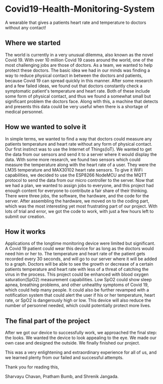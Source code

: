 # Covid19-Health-Monitoring-System
A wearable that gives a patients heart rate and temperature to doctors without any contact!

## Where we started

The world is currently in a very unusual dilemma, also known as the novel Covid 19. With over 10 million Covid 19 cases around the world, one of the most challenging jobs are those of doctors. As a team, we wanted to help protect these doctors. The basic idea we had in our minds was finding a way to reduce physical contact in between the doctors and patients, because Covid 19 can spread quickly in this manner. After some research and a few failed ideas, we found out that doctors constantly check a symptomatic patient's temperature and heart rate. Both of these include some form of physical contact, and thus we found a somewhat small but significant problem the doctors face. Along with this, a machine that detects and presents this data could be very useful when there is a shortage of medical personnel.

## How we wanted to solve it

In simple terms, we wanted to find a way that doctors could measure any patients temperature and heart rate without any form of physical contact. Our first instinct was to use the Internet of Things(IoT). We wanted to get the data from our sensors and send it to a server where it would display the data. With some more research, we found two sensors which could measure the temperature along with the heart rate of a user. They were the LM35 temperature and MAX30102 heart rate sensors. To give it WiFi capabilities, we decided to use the ESP8266 NodeMCU and the MQTT protocol to send the data from our micro controller to the server. Now that we had a plan, we wanted to assign jobs to everyone, and this project had enough content for everyone to contribute a fair share of their thinking. There were three jobs, the software, the hardware, and the code for the server. After assembling the hardware, we moved on to the coding part, which was the most interesting yet most frustrating part of our project. With lots of trial and error, we got the code to work, with just a few hours left to submit our creation.

## How it works

Applications of the longtime monitoring device were limited but significant. A Covid 19 patient could wear this device for as long as the doctors would need him or her to. The temperature and heart rate of the patient gets recorded every 30 seconds, and will go to our server where it will be added to a graph. Doctors will be able to see the growth or decrease of a certain patients temperature and heart rate with less of a threat of catching the virus in the process. This project could be enhanced with blood oxygen saturation(SpO2) measurement capabilities. Low SpO2 could show sleep apnea, breathing problems, and other unhealthy symptoms of Covid 19, which could help many people. It could also be further revamped with a notification system that could alert the user if his or her temperature, heart rate, or SpO2 is dangerously high or low. This device will also reduce the number of personnel needed, which could potentially protect more lives.

## The final part of the project

After we got our device to successfully work, we approached the final step: the looks. We wanted the device to look appealing to the eye. We made our own case and designed the outside. We finally finished our project.

This was a very enlightening and extraordinary experience for all of us, and we learned plenty from our failed and successful attempts.

Thank you for reading this,

Sharvayu Chavan, Pratham Bumb, and Shrenik Jangada.

